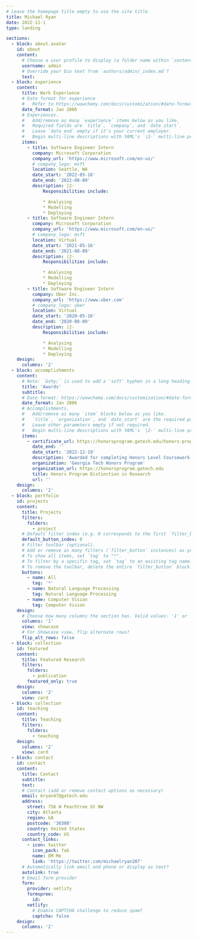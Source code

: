 ```yaml
---
# Leave the homepage title empty to use the site title
title: Michael Ryan
date: 2022-12-1
type: landing

sections:
  - block: about.avatar
    id: about
    content:
      # Choose a user profile to display (a folder name within `content/authors/`)
      username: admin
      # Override your bio text from `authors/admin/_index.md`?
      text:
  - block: experience
    content:
      title: Work Experience
      # Date format for experience
      #   Refer to https://wowchemy.com/docs/customization/#date-format
      date_format: Jan 2006
      # Experiences.
      #   Add/remove as many `experience` items below as you like.
      #   Required fields are `title`, `company`, and `date_start`.
      #   Leave `date_end` empty if it's your current employer.
      #   Begin multi-line descriptions with YAML's `|2-` multi-line prefix.
      items:
        - title: Software Engineer Intern
          company: Microsoft Corporation
          company_url: 'https://www.microsoft.com/en-us/'
          # company_logo: msft
          location: Seattle, WA
          date_start: '2022-05-16'
          date_end: '2022-08-09'
          description: |2-
              Responsibilities include:

              * Analysing
              * Modelling
              * Deploying
        - title: Software Engineer Intern
          company: Microsoft Corporation
          company_url: 'https://www.microsoft.com/en-us/'
          # company_logo: msft
          location: Virtual
          date_start: '2021-05-16'
          date_end: '2021-08-09'
          description: |2-
              Responsibilities include:

              * Analysing
              * Modelling
              * Deploying
        - title: Software Engineer Intern
          company: Uber Inc.
          company_url: 'https://www.uber.com'
          # company_logo: uber
          location: Virtual
          date_start: '2020-05-16'
          date_end: '2020-08-09'
          description: |2-
              Responsibilities include:

              * Analysing
              * Modelling
              * Deploying
    design:
      columns: '2'
  - block: accomplishments
    content:
      # Note: `&shy;` is used to add a 'soft' hyphen in a long heading.
      title: 'Awards'
      subtitle:
      # Date format: https://wowchemy.com/docs/customization/#date-format
      date_format: Jan 2006
      # Accomplishments.
      #   Add/remove as many `item` blocks below as you like.
      #   `title`, `organization`, and `date_start` are the required parameters.
      #   Leave other parameters empty if not required.
      #   Begin multi-line descriptions with YAML's `|2-` multi-line prefix.
      items:
        - certificate_url: https://honorsprogram.gatech.edu/honors-program-pathways/research
          date_end: ''
          date_start: '2022-12-19'
          description: 'Awarded for completing Honors Level Coursework and Approved Research as an undergraduate at Georgia Tech'
          organization: 'Georgia Tech Honors Program'
          organization_url: https://honorsprogram.gatech.edu
          title: Honors Program Distinction in Research
          url: ''
    design:
      columns: '2'
  - block: portfolio
    id: projects
    content:
      title: Projects
      filters:
        folders:
          - project
      # Default filter index (e.g. 0 corresponds to the first `filter_button` instance below).
      default_button_index: 0
      # Filter toolbar (optional).
      # Add or remove as many filters (`filter_button` instances) as you like.
      # To show all items, set `tag` to "*".
      # To filter by a specific tag, set `tag` to an existing tag name.
      # To remove the toolbar, delete the entire `filter_button` block.
      buttons:
        - name: All
          tag: '*'
        - name: Natural Language Processing
          tag: Natural Language Processing
        - name: Computer Vision
          tag: Computer Vision
    design:
      # Choose how many columns the section has. Valid values: '1' or '2'.
      columns: '1'
      view: showcase
      # For Showcase view, flip alternate rows?
      flip_alt_rows: false
  - block: collection
    id: featured
    content:
      title: Featured Research
      filters:
        folders:
          - publication
        featured_only: true
    design:
      columns: '2'
      view: card
  - block: collection
    id: teaching
    content:
      title: Teaching
      filters:
        folders:
          - teaching
    design:
      columns: '2'
      view: card
  - block: contact
    id: contact
    content:
      title: Contact
      subtitle:
      text: 
      # Contact (add or remove contact options as necessary)
      email: mryan47@gatech.edu
      address:
        street: 756 W Peachtree St NW
        city: Atlanta
        region: GA
        postcode: '30308'
        country: United States
        country_code: US
      contact_links:
        - icon: twitter
          icon_pack: fab
          name: DM Me
          link: 'https://twitter.com/michaelryan207'
      # Automatically link email and phone or display as text?
      autolink: true
      # Email form provider
      form:
        provider: netlify
        formspree:
          id:
        netlify:
          # Enable CAPTCHA challenge to reduce spam?
          captcha: false
    design:
      columns: '2'
---
```

